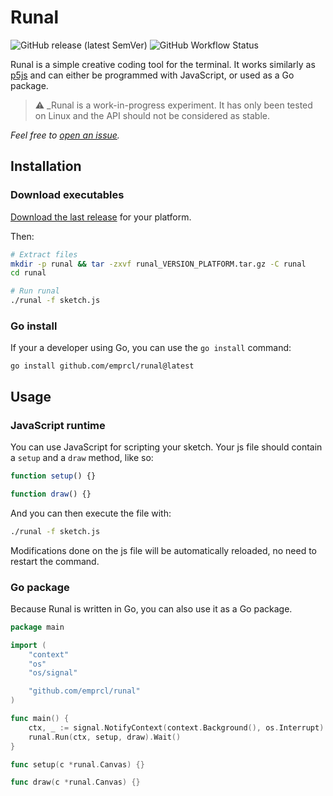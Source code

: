 # Runal

![GitHub release (latest SemVer)](https://img.shields.io/github/v/release/emprcl/runal) ![GitHub Workflow Status](https://img.shields.io/github/actions/workflow/status/emprcl/runal/build.yml)

Runal is a simple creative coding tool for the terminal.
It works similarly as [p5js](https://p5js.org/) and can either be programmed with JavaScript, or used as a Go package.

> :warning: _Runal is a work-in-progress experiment. It has only been tested on Linux and the API should not be considered as stable.

_Feel free to [open an issue](https://github.com/emprcl/runal/issues/new)._

## Installation

### Download executables

[Download the last release](https://github.com/emprcl/runal/releases) for your platform.

Then:
```sh
# Extract files
mkdir -p runal && tar -zxvf runal_VERSION_PLATFORM.tar.gz -C runal
cd runal

# Run runal
./runal -f sketch.js
```

### Go install

If your a developer using Go, you can use the `go install` command:
```
go install github.com/emprcl/runal@latest
```

## Usage

### JavaScript runtime

You can use JavaScript for scripting your sketch. Your js file should contain a `setup` and a `draw` method, like so:
```js
function setup() {}

function draw() {}
```

And you can then execute the file with:
```sh
./runal -f sketch.js
```

Modifications done on the js file will be automatically reloaded, no need to restart the command.


### Go package

Because Runal is written in Go, you can also use it as a Go package.

```go
package main

import (
	"context"
	"os"
	"os/signal"

	"github.com/emprcl/runal"
)

func main() {
	ctx, _ := signal.NotifyContext(context.Background(), os.Interrupt)
	runal.Run(ctx, setup, draw).Wait()
}

func setup(c *runal.Canvas) {}

func draw(c *runal.Canvas) {}
```
